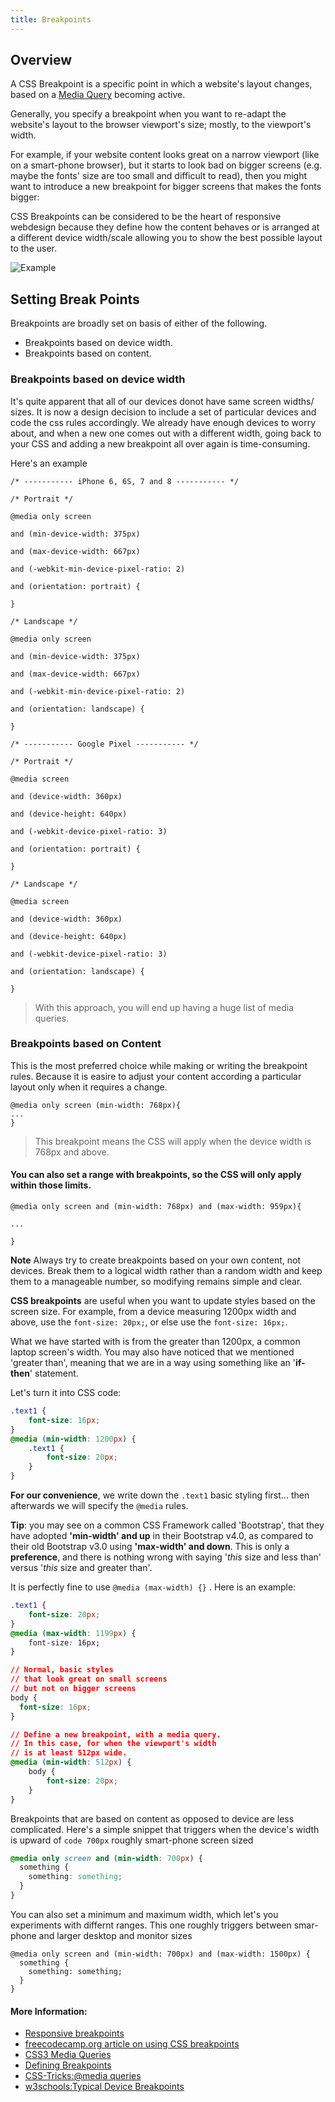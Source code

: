 ```yaml
---
title: Breakpoints
---
```

## Overview

A CSS Breakpoint is a specific point in which a website's layout changes, based on a [Media Query](https://guide.freecodecamp.org/css/css3-media-queries) 
becoming active.

Generally, you specify a breakpoint when you want to re-adapt the website's layout to the browser viewport's size; mostly, to the viewport's width.

For example, if your website content looks great on a narrow viewport (like on a smart-phone browser), but it starts to look bad on bigger screens (e.g. maybe the fonts' size are too small and difficult to read), then you might want to introduce a new breakpoint for bigger screens that makes the fonts bigger:

CSS Breakpoints can be considered to be the heart of responsive webdesign because they define how the content behaves or is arranged at
a different device width/scale allowing you to show the best possible layout to the user.

![Example](https://getflywheel.com/wp-content/uploads/2018/02/css-breakpoints-layouts-01.jpg)

## Setting Break Points

Breakpoints are broadly set on basis of either of the following.

- Breakpoints based on device width.
- Breakpoints based on content.

### Breakpoints based on device width

It's quite apparent that all of our devices donot have same screen widths/ sizes. It is now a design decision to include a set of particular devices and code the css rules accordingly. We already have enough devices to worry about, and when a new one comes out with a different width, going back to your CSS and adding a new breakpoint all over again is time-consuming.

Here's an example 

```
/* ----------- iPhone 6, 6S, 7 and 8 ----------- */

/* Portrait */

@media only screen

and (min-device-width: 375px)

and (max-device-width: 667px)

and (-webkit-min-device-pixel-ratio: 2)

and (orientation: portrait) {

}

/* Landscape */

@media only screen

and (min-device-width: 375px)

and (max-device-width: 667px)

and (-webkit-min-device-pixel-ratio: 2)

and (orientation: landscape) {

}

/* ----------- Google Pixel ----------- */

/* Portrait */

@media screen

and (device-width: 360px)

and (device-height: 640px)

and (-webkit-device-pixel-ratio: 3)

and (orientation: portrait) {

}

/* Landscape */

@media screen

and (device-width: 360px)

and (device-height: 640px)

and (-webkit-device-pixel-ratio: 3)

and (orientation: landscape) {

}
```
> With this approach, you will end up having a huge list of media queries.

### Breakpoints based on Content

This is the most preferred choice while making or writing the breakpoint rules. Because it is easire to adjust your content according a particular layout only when it requires a change.
```
@media only screen (min-width: 768px){
...
}
```
> This breakpoint means the CSS will apply when the device width is 768px and above.


#### You can also set a range with breakpoints,  so the CSS will only apply within those limits.
```
@media only screen and (min-width: 768px) and (max-width: 959px){

...

}
```

**Note** 
Always try to create breakpoints based on your own content, not devices. Break them to a logical width rather than a random width and keep them to a manageable number, so modifying remains simple and clear.


**CSS breakpoints** are useful when you want to update styles based on the screen size. For example, from a device measuring 1200px width and above, use the `font-size: 20px;`, or else use the `font-size: 16px;`.

What we have started with is from the greater than 1200px, a common laptop screen's width. You may also have noticed that we mentioned 'greater than', meaning that we are in a way using something like an '**if-then**' statement.

Let's turn it into CSS code: 

```css
.text1 {
    font-size: 16px;
}
@media (min-width: 1200px) {
    .text1 {
        font-size: 20px;
    }
}
```

**For our convenience**, we write down the `.text1` basic styling first... then afterwards we will specify the `@media` rules.

**Tip**: you may see on a common CSS Framework called 'Bootstrap', that they have adopted **'min-width' and up** in their Bootstrap v4.0, as compared to their old Bootstrap v3.0 using **'max-width' and down**.
This is only a **preference**, and there is nothing wrong with saying '*this* size and less than' versus '*this* size and greater than'.

It is perfectly fine to use `@media (max-width) {}` . Here is an example: 

```css
.text1 {
    font-size: 20px;
}
@media (max-width: 1199px) {
    font-size: 16px;
}
```


```css
// Normal, basic styles
// that look great on small screens
// but not on bigger screens
body {
  font-size: 16px;
}

// Define a new breakpoint, with a media query.
// In this case, for when the viewport's width
// is at least 512px wide.
@media (min-width: 512px) {
	body {
		font-size: 20px;
	}
}
```


Breakpoints that are based on content as opposed to device are less complicated. Here's a simple snippet that triggers when the device's width is upward of ```code 700px``` roughly smart-phone screen sized

```css
@media only screen and (min-width: 700px) {
  something {
    something: something;
  }
}
```

You can also set a minimum and maximum width, which let's you experiments with differnt ranges. This one roughly triggers between smar-phone and larger desktop and monitor sizes

```code
@media only screen and (min-width: 700px) and (max-width: 1500px) {
  something {
    something: something;
  }
}
```
#### More Information:

- [Responsive breakpoints](https://getbootstrap.com/docs/4.1/layout/overview/#responsive-breakpoints)
- [freecodecamp.org article on using CSS breakpoints](https://medium.freecodecamp.org/the-100-correct-way-to-do-css-breakpoints-88d6a5ba1862)
- [CSS3 Media Queries](https://guide.freecodecamp.org/css/css3-media-queries)
- [Defining Breakpoints](https://responsivedesign.is/strategy/page-layout/defining-breakpoints/)
- [CSS-Tricks:@media queries](https://css-tricks.com/snippets/css/media-queries-for-standard-devices/)
- [w3schools:Typical Device Breakpoints](https://www.w3schools.com/howto/howto_css_media_query_breakpoints.asp)